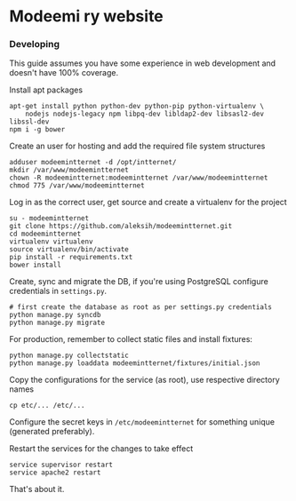 # Modeemi ry website

### Developing

This guide assumes you have some experience in web development and doesn't have 100% coverage.

Install apt packages

    apt-get install python python-dev python-pip python-virtualenv \
        nodejs nodejs-legacy npm libpq-dev libldap2-dev libsasl2-dev libssl-dev
    npm i -g bower

Create an user for hosting and add the required file system structures

    adduser modeemintternet -d /opt/intternet/
    mkdir /var/www/modeemintternet
    chown -R modeemintternet:modeemintternet /var/www/modeemintternet
    chmod 775 /var/www/modeemintternet

Log in as the correct user, get source and create a virtualenv for the project

    su - modeemintternet
    git clone https://github.com/aleksih/modeemintternet.git
    cd modeemintternet
    virtualenv virtualenv
    source virtualenv/bin/activate
    pip install -r requirements.txt
    bower install

Create, sync and migrate the DB, if you're using PostgreSQL configure credentials in `settings.py`.

    # first create the database as root as per settings.py credentials
    python manage.py syncdb
    python manage.py migrate

For production, remember to collect static files and install fixtures:

    python manage.py collectstatic
    python manage.py loaddata modeemintternet/fixtures/initial.json

Copy the configurations for the service (as root), use respective directory names

    cp etc/... /etc/...

Configure the secret keys in `/etc/modeemintternet` for something unique (generated preferably).

Restart the services for the changes to take effect

    service supervisor restart
    service apache2 restart

That's about it.

